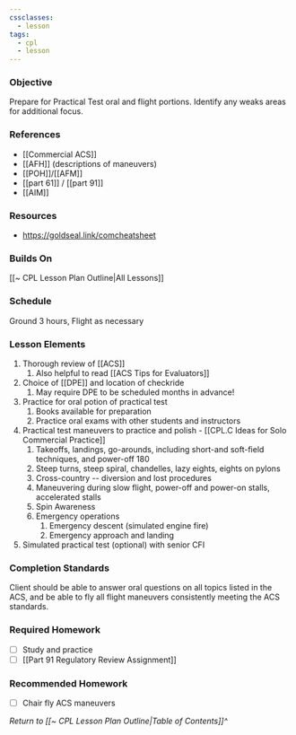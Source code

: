 ```yaml
---
cssclasses:
  - lesson
tags:
  - cpl
  - lesson
---
```

### Objective
Prepare for Practical Test oral and flight portions. Identify any weaks areas for additional focus.

### References
- [[Commercial ACS]]
- [[AFH]] (descriptions of maneuvers)
- [[POH]]/[[AFM]]
- [[part 61]] / [[part 91]]
- [[AIM]]

### Resources
- https://goldseal.link/comcheatsheet

### Builds On
[[~ CPL Lesson Plan Outline|All Lessons]]

### Schedule
Ground 3 hours, Flight as necessary

### Lesson Elements
1. Thorough review of [[ACS]]
	1. Also helpful to read [[ACS Tips for Evaluators]]
2. Choice of [[DPE]] and location of checkride
	1. May require DPE to be scheduled months in advance!
3. Practice for oral potion of practical test
	1. Books available for preparation
	2. Practice oral exams with other students and instructors
4. Practical test maneuvers to practice and polish - [[CPL.C Ideas for Solo Commercial Practice]]
	1. Takeoffs, landings, go-arounds, including short-and soft-field techniques, and power-off 180
	2. Steep turns, steep spiral, chandelles, lazy eights, eights on pylons
	3. Cross-country -- diversion and lost procedures
	4. Maneuvering during slow flight, power-off and power-on stalls, accelerated stalls
	5. Spin Awareness
	7. Emergency operations
		1. Emergency descent (simulated engine fire)
		2. Emergency approach and landing
5. Simulated practical test (optional) with senior CFI

### Completion Standards
Client should be able to answer oral questions on all topics listed in the ACS, and be able to fly all flight maneuvers consistently meeting the ACS standards.

### Required Homework
- [ ] Study and practice
- [ ] [[Part 91 Regulatory Review Assignment]]

### Recommended Homework 
- [ ] Chair fly ACS maneuvers

*Return to [[~ CPL Lesson Plan Outline|Table of Contents]]^*